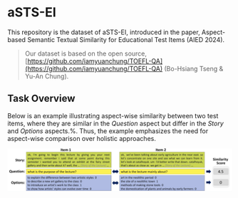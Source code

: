 # aSTS-EI
This repository is the dataset of aSTS-EI, introduced in the paper, Aspect-based Semantic Textual Similarity for Educational Test Items (AIED 2024).

> Our dataset is based on the open source, [https://github.com/iamyuanchung/TOEFL-QA](https://github.com/iamyuanchung/TOEFL-QA) (Bo-Hsiang Tseng & Yu-An Chung).

## Task Overview
Below is an example illustrating aspect-wise similarity between two test items, where they are similar in the *Question* aspect but differ in the *Story* and *Options* aspects.%. Thus, the example emphasizes the need for aspect-wise comparison over holistic approaches.

![plot](aSTS_overview.png)